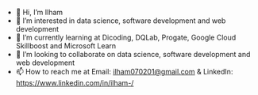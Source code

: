 - 👋 Hi, I’m Ilham
- 👀 I’m interested in data science, software development and web development
- 🌱 I’m currently learning at Dicoding, DQLab, Progate, Google Cloud Skillboost and Microsoft Learn
- 💞️ I’m looking to collaborate on data science, software development and web development
- 📫 How to reach me at Email: ilham070201@gmail.com & LinkedIn: https://www.linkedin.com/in/ilham-/

<!---
ilhamcoders/ilhamcoders is a ✨ special ✨ repository because its `README.md` (this file) appears on your GitHub profile.
You can click the Preview link to take a look at your changes.
--->
